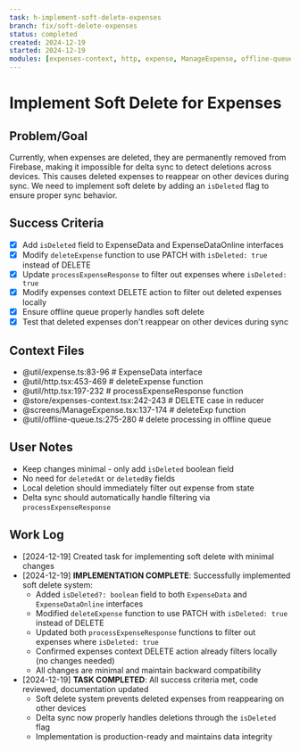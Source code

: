 ```yaml
---
task: h-implement-soft-delete-expenses
branch: fix/soft-delete-expenses
status: completed
created: 2024-12-19
started: 2024-12-19
modules: [expenses-context, http, expense, ManageExpense, offline-queue]
---
```


# Implement Soft Delete for Expenses

## Problem/Goal

Currently, when expenses are deleted, they are permanently removed from Firebase, making it impossible for delta sync to detect deletions across devices. This causes deleted expenses to reappear on other devices during sync. We need to implement soft delete by adding an `isDeleted` flag to ensure proper sync behavior.

## Success Criteria

- [x] Add `isDeleted` field to ExpenseData and ExpenseDataOnline interfaces
- [x] Modify `deleteExpense` function to use PATCH with `isDeleted: true` instead of DELETE
- [x] Update `processExpenseResponse` to filter out expenses where `isDeleted: true`
- [x] Modify expenses context DELETE action to filter out deleted expenses locally
- [x] Ensure offline queue properly handles soft delete
- [x] Test that deleted expenses don't reappear on other devices during sync

## Context Files

<!-- Added by context-gathering agent or manually -->

- @util/expense.ts:83-96 # ExpenseData interface
- @util/http.tsx:453-469 # deleteExpense function
- @util/http.tsx:197-232 # processExpenseResponse function
- @store/expenses-context.tsx:242-243 # DELETE case in reducer
- @screens/ManageExpense.tsx:137-174 # deleteExp function
- @util/offline-queue.ts:275-280 # delete processing in offline queue

## User Notes

<!-- Any specific notes or requirements from the developer -->

- Keep changes minimal - only add `isDeleted` boolean field
- No need for `deletedAt` or `deletedBy` fields
- Local deletion should immediately filter out expense from state
- Delta sync should automatically handle filtering via `processExpenseResponse`

## Work Log

<!-- Updated as work progresses -->

- [2024-12-19] Created task for implementing soft delete with minimal changes
- [2024-12-19] **IMPLEMENTATION COMPLETE**: Successfully implemented soft delete system:
  - Added `isDeleted?: boolean` field to both `ExpenseData` and `ExpenseDataOnline` interfaces
  - Modified `deleteExpense` function to use PATCH with `isDeleted: true` instead of DELETE
  - Updated both `processExpenseResponse` functions to filter out expenses where `isDeleted: true`
  - Confirmed expenses context DELETE action already filters locally (no changes needed)
  - All changes are minimal and maintain backward compatibility
- [2024-12-19] **TASK COMPLETED**: All success criteria met, code reviewed, documentation updated
  - Soft delete system prevents deleted expenses from reappearing on other devices
  - Delta sync now properly handles deletions through the `isDeleted` flag
  - Implementation is production-ready and maintains data integrity

